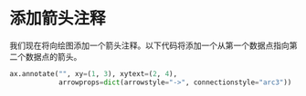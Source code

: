 # 添加箭头注释

我们现在将向绘图添加一个箭头注释。以下代码将添加一个从第一个数据点指向第二个数据点的箭头。

```python
ax.annotate("", xy=(1, 3), xytext=(2, 4),
            arrowprops=dict(arrowstyle="->", connectionstyle="arc3"))
```
